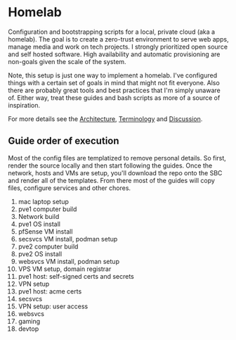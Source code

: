 # Homelab

Configuration and bootstrapping scripts for a local, private cloud (aka a homelab). The goal is to create a zero-trust environment to serve web apps, manage media and work on tech projects. I strongly prioritized open source and self hosted software. High availability and automatic provisioning are non-goals given the scale of the system.

Note, this setup is just one way to implement a homelab. I've configured things with a certain set of goals in mind that might not fit everyone. Also there are probably great tools and best practices  that I'm simply unaware of. Either way, treat these guides and bash scripts as more of a source of inspiration.

For more details see the [Architecture](./docs/architecture.md), [Terminology](./docs/terminology.md) and [Discussion](./docs/discussion.md).

## Guide order of execution

Most of the config files are templatized to remove personal details. So first, render the source locally and then start following the guides. 
Once the network, hosts and VMs are setup, you'll download the repo onto the SBC and render all of the templates. From there most of the guides will copy files, configure services and other chores.

1. mac laptop setup
1. pve1 computer build
1. Network build
1. pve1 OS install
1. pfSense VM install
1. secsvcs VM install, podman setup
1. pve2 computer build
1. pve2 OS install
1. websvcs VM install, podman setup
1. VPS VM setup, domain registrar
1. pve1 host: self-signed certs and secrets
1. VPN setup
1. pve1 host: acme certs
1. secsvcs
1. VPN setup: user access
1. websvcs
1. gaming
1. devtop
